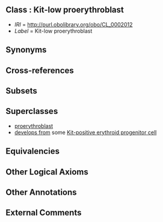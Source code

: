 
## Class : Kit-low proerythroblast

 * *IRI* = http://purl.obolibrary.org/obo/CL_0002012
 * *Label* = Kit-low proerythroblast

## Synonyms


## Cross-references


## Subsets


## Superclasses

 * [proerythroblast](../../CL/47/CL_0000547.md)
 * [develops from](../../RO/02/RO_0002202.md) some [Kit-positive erythroid progenitor cell](../../CL/00/CL_0002000.md)

## Equivalencies


## Other Logical Axioms


## Other Annotations


## External Comments

